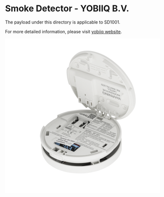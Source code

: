 # Smoke Detector - YOBIIQ B.V.

The payload under this directory is applicable to SD1001.

For more detailed information, please visit [yobiiq website](https://www.yobiiq.com).

![IQ-SD1001](IQ-SD1001.png)